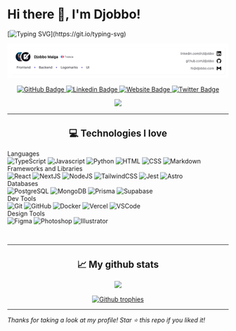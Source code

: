 # Hi there 👋, I'm Djobbo!

[![Typing SVG](https://readme-typing-svg.herokuapp.com?color=%2336BCF7&vCenter=true&width=600&lines=+I'm+a+fullstack+web+engineer+and+UI/Logo+designer;Welcome+to+my+profile+!)](https://git.io/typing-svg)

![InfoBanner](/images/banner.png)

<p align="center">
    <a href="https://github.com/djobbo">
        <img src="https://img.shields.io/github/followers/djobbo?label=Follow&style=social" alt="GitHub Badge"/>
    </a>
    <a href="https://www.linkedin.com/in/djobbo/">
        <img src="https://img.shields.io/badge/-djobbo-blue?logo=Linkedin&logoColor=white&link=https://www.linkedin.com/in/djobbo/" alt="Linkedin Badge"/>
    </a>
    <a href="https://djobbo.com">
        <img src="https://img.shields.io/badge/-portfolio-181717?logo=Google-Chrome&logoColor=white&link=https://djobbo.com" alt="Website Badge"/>
    </a>
    <a href="https://twitter.com/djobbo_">
        <img src="https://img.shields.io/twitter/follow/djobbo_?label=Twitter&style=social" alt="Twitter Badge"/>
    </a>
</p>

<!-- <p align="center">
    <img src="https://profile-counter.glitch.me/djobbo/count.svg">
</p> -->
<p align="center">
    <img src="https://count.getloli.com/get/@djobbo.github.readme">
</p>

---

<h2 align="center">💻 Technologies I love</h2>

Languages  
![TypeScript](https://img.shields.io/badge/TypeScript-007ACC?style=flat&logo=TypeScript&logoColor=white) ![Javascript](https://img.shields.io/badge/JavaScript-F7DF1E?style=flat&logo=javascript&logoColor=black) ![Python](https://img.shields.io/badge/Python-3776AB?style=flat&logo=python&logoColor=white) ![HTML](https://img.shields.io/badge/HTML-E34F26?style=flat&logo=html5&logoColor=white) ![CSS](https://img.shields.io/badge/CSS-1572B6?style=flat&logo=css3&logoColor=white) ![Markdown](https://img.shields.io/badge/Markdown-000000?style=flat&logo=markdown&logoColor=white)  
Frameworks and Libraries  
![React](https://img.shields.io/badge/React-61DAFB?style=flat&logo=react&logoColor=black) ![NextJS](https://img.shields.io/badge/Next.js-000000?style=flat&logo=next.js&logoColor=white) ![NodeJS](https://img.shields.io/badge/Node.js-339933?style=flat&logo=node.js&logoColor=white) ![TailwindCSS](https://img.shields.io/badge/TailwindCSS-38B2AC?style=flat&logo=tailwind-css&logoColor=white) ![Jest](https://img.shields.io/badge/Jest-C21325?style=flat&logo=jest&logoColor=white) ![Astro](https://img.shields.io/badge/Astro-FF5D01?style=flat&logo=astro&logoColor=white)  
Databases  
![PostgreSQL](https://img.shields.io/badge/PostgreSQL-316192?style=flat&logo=postgresql&logoColor=white) ![MongoDB](https://img.shields.io/badge/MongoDB-47A248?style=flat&logo=mongodb&logoColor=white) ![Prisma](https://img.shields.io/badge/Prisma-0C344B?style=flat&logo=prisma&logoColor=white) ![Supabase](https://img.shields.io/badge/Supabase-181818?style=flat&logo=supabase&logoColor=white)  
Dev Tools  
![Git](https://img.shields.io/badge/Git-F05032?style=flat&logo=git&logoColor=white) ![GitHub](https://img.shields.io/badge/GitHub-181717?style=flat&logo=github&logoColor=white) ![Docker](https://img.shields.io/badge/Docker-2496ED?style=flat&logo=docker&logoColor=white) ![Vercel](https://img.shields.io/badge/Vercel-000000?style=flat&logo=vercel&logoColor=white) ![VSCode](https://img.shields.io/badge/VSCode-007ACC?style=flat&logo=visual-studio-code&logoColor=white)  
Design Tools  
![Figma](https://img.shields.io/badge/Figma-F24E1E?style=flat&logo=figma&logoColor=white) ![Photoshop](https://img.shields.io/badge/Adobe%20Photoshop-31A8FF?style=flat&logo=adobe-photoshop&logoColor=white) ![Illustrator](https://img.shields.io/badge/Adobe%20Illustrator-FF9A00?style=flat&logo=adobe-illustrator&logoColor=white)

<br/>

---

<h2 align="center">📈 My github stats</h2>

<p align="center">
    <img src="https://github-readme-streak-stats.herokuapp.com/?user=Djobbo"/>
</p>

<p align="center"> 
<a href="https://github.com/ryo-ma/github-profile-trophy">
    <img src="https://github-profile-trophy.vercel.app/?username=djobbo&column=-1" alt="Github trophies" />
</a>
</p>

---

_Thanks for taking a look at my profile! Star ⭐ this repo if you liked it!_
